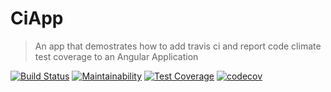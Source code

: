 # CiApp

> An app that demostrates how to add travis ci and report code climate test coverage to an Angular Application

[![Build Status](https://travis-ci.org/CryceTruly/CI-App.svg?branch=master)](https://travis-ci.org/CryceTruly/CI-App) [![Maintainability](https://api.codeclimate.com/v1/badges/1ce004cf5a33646774e0/maintainability)](https://codeclimate.com/github/CryceTruly/CI-App/maintainability) [![Test Coverage](https://api.codeclimate.com/v1/badges/1ce004cf5a33646774e0/test_coverage)](https://codeclimate.com/github/CryceTruly/CI-App/test_coverage) [![codecov](https://codecov.io/gh/CryceTruly/CI-App/branch/master/graph/badge.svg)](https://codecov.io/gh/CryceTruly/CI-App)